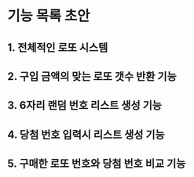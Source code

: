 

# 기능 목록 초안

## 1. 전체적인 로또 시스템

## 2. 구입 금액의 맞는 로또 갯수 반환 기능

## 3. 6자리 랜덤 번호 리스트 생성 기능

## 4. 당첨 번호 입력시 리스트 생성 기능 

## 5. 구매한 로또 번호와 당첨 번호 비교 기능
